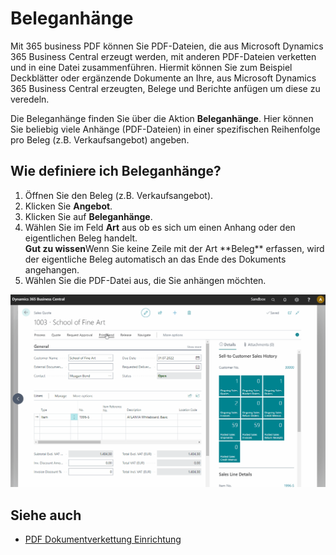 # Beleganhänge

Mit 365 business PDF können Sie PDF-Dateien, die aus Microsoft Dynamics 365 Business Central erzeugt werden, mit anderen PDF-Dateien verketten und in eine Datei zusammenführen. Hiermit können Sie zum Beispiel Deckblätter oder ergänzende Dokumente an Ihre, aus Microsoft Dynamics 365 Business Central erzeugten, Belege und Berichte anfügen um diese zu veredeln.

Die Beleganhänge finden Sie über die Aktion **Beleganhänge**. Hier können Sie beliebig viele Anhänge (PDF-Dateien) in einer spezifischen Reihenfolge pro Beleg (z.B. Verkaufsangebot) angeben.

## Wie definiere ich Beleganhänge?

1. Öffnen Sie den Beleg (z.B. Verkaufsangebot).
2. Klicken Sie **Angebot**.
3. Klicken Sie auf **Beleganhänge**.
4. Wählen Sie im Feld **Art** aus ob es sich um einen Anhang oder den eigentlichen Beleg handelt.<br>
   <div class="alert alert-notice">
       <i class="fa-duotone fa-solid fa-lightbulb fa-xl"></i>
    <strong>Gut zu wissen</strong>Wenn Sie keine Zeile mit der Art **Beleg** erfassen, wird der eigentliche Beleg automatisch an das Ende des Dokuments angehangen.
   </div>
5. Wählen Sie die PDF-Datei aus, die Sie anhängen möchten.

![365 business PDF - Beleganhänge](/assets/images/365-business-pdf/365businesspdf-doc-attachments.gif)

## Siehe auch
 - [PDF Dokumentverkettung Einrichtung](concatenate.md)
